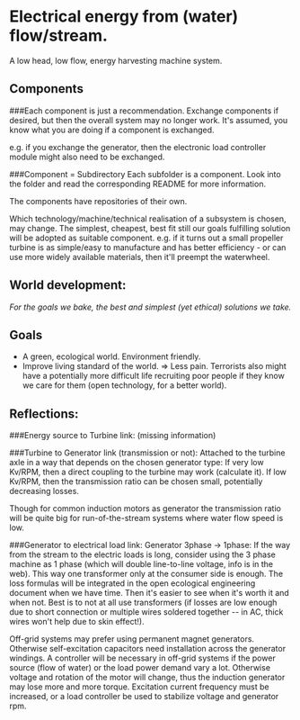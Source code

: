 Electrical energy from (water) flow/stream.
===
A low head, low flow, energy harvesting machine system.



Components
---
###Each component is just a recommendation.
Exchange components if desired, but then the overall system may no longer work. It's assumed, you know what you are doing if a component is exchanged.

e.g. if you exchange the generator, then the electronic load controller module might also need to be exchanged.

###Component = Subdirectory
Each subfolder is a component. Look into the folder and read the corresponding README for more information.

The components have repositories of their own.

Which technology/machine/technical realisation of a subsystem is chosen, may change. The simplest, cheapest, best fit still our goals fulfilling solution will be adopted as suitable component.
e.g. if it turns out a small propeller turbine is as simple/easy to manufacture and has better efficiency - or can use more widely available materials, then it'll preempt the waterwheel.



World development:
---
*For the goals we bake, the best and simplest (yet ethical) solutions we take.*

Goals
---

* A green, ecological world. Environment friendly.
* Improve living standard of the world. => Less pain. Terrorists also might have a potentially more difficult life recruiting poor people if they know we care for them (open technology, for a better world).


Reflections:
---
###Energy source to Turbine link:
(missing information)

###Turbine to Generator link (transmission or not):
Attached to the turbine axle in a way that depends on the chosen generator type:
If very low Kv/RPM, then a direct coupling to the turbine may work (calculate it).
If low Kv/RPM, then the transmission ratio can be chosen small, potentially decreasing losses.

Though for common induction motors as generator the transmission ratio will be quite big for run-of-the-stream systems where water flow speed is low.

###Generator to electrical load link:
Generator 3phase -> 1phase: If the way from the stream to the electric loads is long, consider using the 3 phase machine as 1 phase (which will double line-to-line voltage, info is in the web). This way one transformer only at the consumer side is enough. The loss formulas will be integrated in the open ecological engineering document when we have time. Then it's easier to see when it's worth it and when not. Best is to not at all use transformers (if losses are low enough due to short connection or multiple wires soldered together -- in AC, thick wires won't help due to skin effect!).

Off-grid systems may prefer using permanent magnet generators. Otherwise self-excitation capacitors need installation across the generator windings. A controller will be necessary in off-grid systems if the power source (flow of water) or the load power demand vary a lot. Otherwise voltage and rotation of the motor will change, thus the induction generator may lose more and more torque. Excitation current frequency must be increased, or a load controller be used to stabilize voltage and generator rpm.



